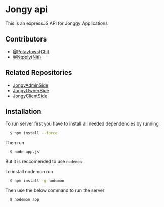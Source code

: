 
# Jongy api
This is an expressJS API for Jonggy Applications


## Contributors

- [@Potaytows(Chi)](https://github.com/potaytows)
- [@Ntpply(Niti)](https://github.com/Ntpply)

## Related Repositories
- [JongyAdminSide](https://github.com/potaytows/JongyAdminSide)
- [JongyOwnerSide](https://github.com/potaytows/JongyOwnerSide)
- [JongyClientSide](https://github.com/potaytows/jongyClientside)


## Installation

To run server first you have to install all needed dependencies by running

```bash
  $ npm install --force
```

Then run 

```bash
  $ node app.js
```
But it is reccomended to use `nodemon`

To install nodemon run 

```bash
  $ npm install -g nodemon
```

Then use the below command to run the server
```bash
  $ nodemon app
```


